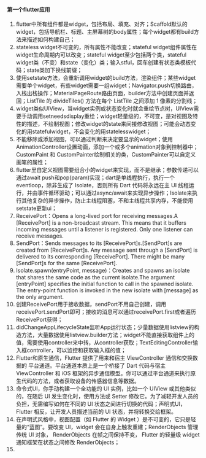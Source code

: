 #### 第一个flutter应用
1. flutter中所有组件都是widget，包括布局、填充、对齐；Scaffold默认的widget，包括导航栏、标题、主屏幕树的body属性；每个widget都有build方法来描述如何构建自己；
2. stateless widget不可变的，所有属性不能改变；stateful widget组件属性在widget生命周期内可以改变；stateful widget至少包括两个类，stateful widget类（不变）和state（变化）类；输入stful，回车创建有状态类模板代码；state类加下换线前缀；
3. 使用setstate方法，会重新调用widget的build方法，渲染组件；某些widget需要单个widget，有些widget需要一组widget；Navigator.push切换路由，入栈出栈操作；MaterialPageRoute路由页面，builder方法中创建页面并返回；ListTile 的 divideTiles() 方法在每个 ListTile 之间添加 1 像素的分割线；
4. widget类似UIView，当widget实例或状态变化时就会重绘节点树，UIView需要手动调用setneedsdisplay重绘；widget轻量级的，不可变，是对视图及特性的描述，不绘制视图；修改widget的state来间接修改视图；可能会动态变化的用statefulwidget，不会变化的用statelesswidget；
5. 不能移除或添加视图，可以通过判断来决定要显示的widget；使用AnimationController设置动画，添加一个或多个animation对象到控制器中；
 CustomPaint 和 CustomPainter绘制相关的类，CustomPainter可以自定义画笔的属性；
6. flutter里自定义视图需要组合小的widget来实现，而不是继承；参数传递可以通过await push和pop(param)实现；dart是单线程执行，执行一个eventloop，除非生成了 Isolate，否则所有 Dart 代码将永远在主 UI 线程运行，并由事件循环驱动；可以通过async/await来实现异步操作；Isolate来执行其他复杂的异步操作，防止主线程阻塞，不和主线程共享内存，不能使用setstate更新ui；
7. ReceivePort：Opens a long-lived port for receiving messages.A [ReceivePort] is a non-broadcast stream. This means that it buffers incoming messages until a listener is registered. Only one listener can receive messages. 
8. SendPort：Sends messages to its [ReceivePort]s.[SendPort]s are created from [ReceivePort]s. Any message sent through a [SendPort] is delivered to its corresponding [ReceivePort]. There might be many [SendPort]s for the same [ReceivePort].
9. Isolate.spawn(entryPoint, message)：Creates and spawns an isolate that shares the same code as the current isolate.The argument [entryPoint] specifies the initial function to call in the spawned isolate. The entry-point function is invoked in the new isolate with [message] as the only argument.
10. 创建ReceivePort用于接收数据，sendPort不用自己创建，调用receivePort.sendPort即可；接收的消息可以通过receivePort.first或者遍历ReceivePort获得；
11. didChangeAppLifecycleState监听App运行状态；少量数据使用listview的构造方法，大量数据使用listview.builder方法；widget不能直接获取组件上的值，需要使用controller来中转，从controller获取；TextEditingController输入框controller，可以监控和获取输入框的值；
12. Flutter和原生通信，Flutter 提供了用来和宿主 ViewController 通信和交换数据的 平台通道。平台通道本质上是一个桥接了 Dart 代码与宿主 ViewController 和 iOS 框架的异步通信模型。你可以通过平台通道来执行原生代码的方法，或者获取设备的传感器信息等数据。
13. 命令式UI，你手动构建一个全功能的 UI 实例，比如一个 UIView 或其他类似的，在随后 UI 发生变化时，使用方法或 Setter 修改它。为了减轻开发人员的负担，无需编写如何在不同的 UI 状态之间进行切换的代码；声明式UI，Flutter 相反，让开发人员描述当前的 UI 状态，并将转换交给框架。
14. 在声明式风格中，视图配置（如 Flutter 的 Widget ）是不可变的，它只是轻量的“蓝图”。要改变 UI，widget 会在自身上触发重建；RenderObjects 管理传统 UI 对象， RenderObjects 在帧之间保持不变， Flutter 的轻量级 widget 通知框架在状态之间修改 RenderObjects；
15. 
